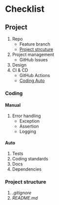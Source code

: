 # Checklist

## Project
1. Repo
    * Feature branch
    * [Project strcuture](#project-structure)
1. Project management
    * GitHub Issues
1. Design
1. CI & CD
    * GitHub Actions
    * [Coding Auto](#auto)

### Coding

#### Manual
1. Error handling
    * Exception
    * Assertion
    * Logging

#### Auto
1. Tests
1. Coding standards
1. Docs
1. Dependencies

### Project structure
1. *.gitignore*
1. *README.md*
